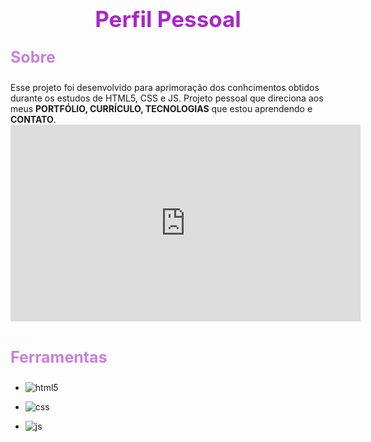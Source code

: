 <h1 align="center"; style="color: #aa27ca; font-size: 35px; font-weight: bolder">Perfil Pessoal
</h1>

<p style="color: #c980db; font-size:25px; font-weight: bolder">Sobre</p>
Esse projeto foi desenvolvido para aprimoração dos conhcimentos obtidos durante os estudos de HTML5, CSS e JS. Projeto pessoal que direciona aos meus <strong>PORTFÓLIO, CURRÍCULO, TECNOLOGIAS</strong> que estou aprendendo e <strong>CONTATO</strong>.

<br/>

<iframe width="560" height="315" src="https://www.youtube.com/embed/D-imnvXWJOI" title="YouTube video player" frameborder="0" allow="accelerometer; autoplay; clipboard-write; encrypted-media; gyroscope; picture-in-picture; web-share" allowfullscreen></iframe>

<br>
<br>

<p style="color: #c980db; font-size:25px; font-weight: bolder">Ferramentas</p>


- <img aling="center" alt="html5" src="https://img.shields.io/badge/HTML5-E34F26?style=for-the-badge&logo=html5&logoColor=white"><br>

- <img aling="center" alt="css" src="https://img.shields.io/badge/CSS3-1572B6?style=for-the-badge&logo=css3&logoColor=white"><br>

- <img aling="center" alt="js" src="https://img.shields.io/badge/JavaScript-F7DF1E?style=for-the-badge&logo=javascript&logoColor=black">


